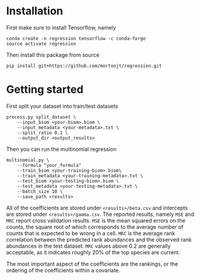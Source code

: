 # Installation
First make sure to install Tensorflow, namely
```
conda create -n regression tensorflow -c conda-forge
source activate regression
```
Then install this package from source
```
pip install git+https://github.com/mortonjt/regression.git
```
# Getting started

First split your dataset into train/test datasets

``` 
process.py split_dataset \ 
    --input_biom <your-biom>.biom \
    --input_metadata <your-metadata>.txt \
    --split_ratio 0.1 \
    --output_dir <output_results>
```

Then you can run the multinomial regression
```
multinomial.py \
    --formula "your_formula"
    --train_biom <your-training-biom>.biom\
    --train_metadata <your-training-metadata>.txt \
    --test_biom <your-testing-biom>.biom \
    --test_metadata <your-testing-metadata>.txt \
    --batch_size 10 \
    --save_path <results>
```
All of the coefficients are stored under `<results>/beta.csv` and intercepts are stored under `<results>/gamma.csv`.
The reported results, namely `MSE` and `MRC` report cross validation results.  `MSE` is the mean squared errors on the counts, the square root of which corresponds to the
average number of counts that is expected to be wrong in a cell.  `MRC` is the average rank correlation between the predicted rank abundances and the observed rank abundances in the test dataset.  `MRC` values above 0.2 are generally acceptable, as it indicates roughly 20% of the top species are current.

The most important aspect of the coefficients are the rankings, or the ordering of the coefficients within a covariate.
